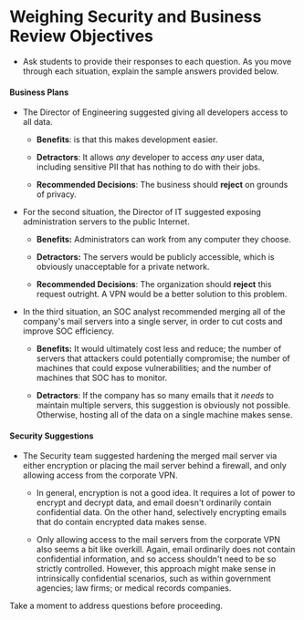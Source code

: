# Weighing Security and Business Review Objectives

- Ask students to provide their responses to each question. As you move through each situation, explain the sample answers provided below.

#### Business Plans

- The Director of Engineering suggested giving all developers access to all data. 
    
    - **Benefits**: is that this makes development easier. 
    
    - **Detractors**: It allows _any_ developer to access _any_ user data, including sensitive PII that has nothing to do with their jobs. 
    
    - **Recommended Decisions**: The business should **reject** on grounds of privacy.

- For the second situation, the Director of IT suggested exposing administration servers to the public Internet. 

    - **Benefits:** Administrators can work from any computer they choose. 
    
    - **Detractors:** The servers would be publicly accessible, which is obviously unacceptable for a private network. 
    
    - **Recommended Decisions**: The organization should **reject** this request outright. A VPN would be a better solution to this problem.

- In the third situation, an SOC analyst recommended merging all of the company's mail servers into a single server, in order to cut costs and improve SOC efficiency. 

  - **Benefits:** It would ultimately cost less and reduce; the number of servers that attackers could potentially compromise; the number of machines that could expose vulnerabilities; and the number of machines that SOC has to monitor.

  - **Detractors**: If the company has so many emails that it _needs_ to maintain multiple servers, this suggestion is obviously not possible. Otherwise, hosting all of the data on a single machine makes sense. 
    
#### Security Suggestions

- The Security team suggested hardening the merged mail server via either encryption or placing the mail server behind a firewall, and only allowing access from the corporate VPN.
  
    - In general, encryption is not a good idea. It requires a lot of power to encrypt and decrypt data, and email doesn't ordinarily contain confidential data. On the other hand, selectively encrypting emails that do contain encrypted data makes sense.
  
    - Only allowing access to the mail servers from the corporate VPN also seems a bit like overkill. Again, email ordinarily does not contain confidential information, and so access shouldn't need to be so strictly controlled. However, this approach might make sense in intrinsically confidential scenarios, such as within government agencies; law firms; or medical records companies.

Take a moment to address questions before proceeding.